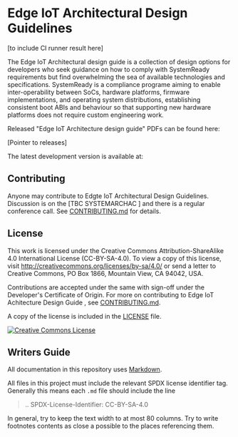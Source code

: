 # Edge IoT Architectural Design Guidelines

[to include CI runner result here]

The Edge IoT Architectural design guide is a collection of design options for developers who seek guidance on how to comply with SystemReady requirements but find overwhelming the sea of available technologies and specifications.
SystemReady is a compliance programe aiming to enable inter-operability between SoCs, hardware platforms, firmware implementations, and operating system distributions, establishing consistent boot ABIs and behaviour so that supporting new hardware platforms does not require custom engineering work.

Released "Edge IoT Architecture design guide" PDFs can be found here:

[Pointer to releases]

The latest development version is available at:


## Contributing
Anyone may contribute to Edgte IoT Architectural Design Guidelines. Discussion is on the
[TBC  SYSTEMARCHAC ] and there is a regular conference call.
See [CONTRIBUTING.md][CONTRIBUTING.md] for details.

## License
This work is licensed under the Creative Commons Attribution-ShareAlike 4.0
International License (CC-BY-SA-4.0). To view a copy of this license, visit
http://creativecommons.org/licenses/by-sa/4.0/ or send a letter to
Creative Commons, PO Box 1866, Mountain View, CA 94042, USA.

Contributions are accepted under the same with sign-off under the Developer's
Certificate of Origin. For more on contributing to Edge IoT Achitecture Design Guide , see [CONTRIBUTING.md][CONTRIBUTING.md].

A copy of the license is included in the [LICENSE][LICENSE] file.

[![Creative Commons License](https://i.creativecommons.org/l/by-sa/4.0/88x31.png)](http://creativecommons.org/licenses/by-sa/4.0/)
   
[CONTRIBUTING.md]: ./CONTRIBUTING.md
[LICENSE]: ./LICENSE

## Writers Guide
All documentation in this repository uses [Markdown][Markdown].

All files in this project must include the relevant SPDX license identifier
tag. Generally this means each ``.md`` file should include the line

 >.. SPDX-License-Identifier: CC-BY-SA-4.0

[Markdown]: https://mylearningatarm.fuseuniversal.com/learning/plans/6897

In general, try to keep the text width to at most 80 columns.
Try to write footnotes contents as close a possible to the places referencing
them.
